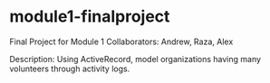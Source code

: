 # module1-finalproject
Final Project for Module 1
Collaborators: Andrew, Raza, Alex

Description: Using ActiveRecord, model organizations having many volunteers through activity logs.
